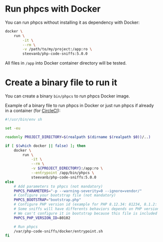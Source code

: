 # Run phpcs with Docker

You can run phpcs without installing it as dependency with Docker:

```bash
docker \
    run \
        -it \
        --rm \
        -v /path/to/my/project:/app:ro \
        steevanb/php-code-sniffs:5.0.0
```

All files in `/app` into Docker container directory will be tested.

# Create a binary file to run it

You can create a binary `bin/phpcs` to run phpcs Docker image.

Example of a binary file to run phpcs in Docker or just run phpcs if already in a container (for [CircleCI](circleci.md)):
```bash
#!/usr/bin/env sh

set -eu

readonly PROJECT_DIRECTORY=$(realpath $(dirname $(realpath $0))/..)

if [ $(which docker || false) ]; then
    docker \
        run \
            -it \
            --rm \
            -v ${PROJECT_DIRECTORY}:/app:ro \
            --entrypoint /app/bin/phpcs \
            steevanb/php-code-sniffs:5.0.0
else
    # Add parameters to phpcs (not mandatory)
    PHPCS_PARAMETERS="-p --warning-severity=0 --ignore=vendor/"
    # Configure your bootstrap file (not mandatory)
    PHPCS_BOOTSTRAP="bootstrap.php"
    # Configure PHP version id (example for PHP 8.12.34: 81234, 8.1.2: 80102) (not mandatory)
    # Some sniffs will have differents behaviors depends on PHP version
    # We can't configure it in bootstrap because this file is included after calling Sniff::register()
    PHPCS_PHP_VERSION_ID=80102

    # Run phpcs
    /var/php-code-sniffs/docker/entrypoint.sh
fi
```
